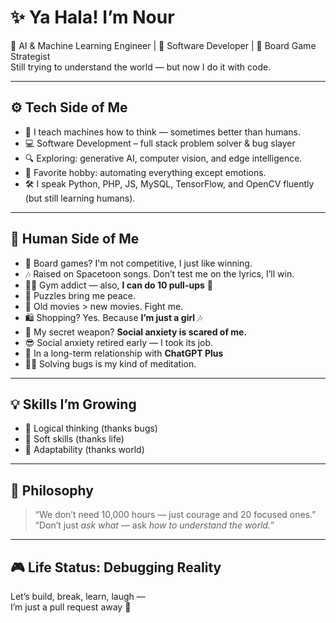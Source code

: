 # ✨ Ya Hala! I’m Nour

🧠 AI & Machine Learning Engineer | 🧩 Software Developer | 🎲 Board Game Strategist  
Still trying to understand the world — but now I do it with code.

---

## ⚙️ Tech Side of Me

- 🧠 I teach machines how to think — sometimes better than humans.
- 💻 Software Development – full stack problem solver & bug slayer
- 🔍 Exploring: generative AI, computer vision, and edge intelligence.
- 🤖 Favorite hobby: automating everything except emotions.
- 🛠️ I speak Python, PHP, JS, MySQL, TensorFlow, and OpenCV fluently (but still learning humans).

---

## 🌈 Human Side of Me

- 🎲 Board games? I'm not competitive, I just like winning.
- 🎶 Raised on Spacetoon songs. Don’t test me on the lyrics, I’ll win.
- 🧗‍♀️ Gym addict — also, **I can do 10 pull-ups** 💪
- 🧩 Puzzles bring me peace.
- 🎥 Old movies > new movies. Fight me.
- 🛍️ Shopping? Yes. Because **I’m just a girl** 🎶
- 🧠 My secret weapon? **Social anxiety is scared of me.**
- 😎 Social anxiety retired early — I took its job.
- 💬 In a long-term relationship with **ChatGPT Plus**
- 🧘‍♀️ Solving bugs is my kind of meditation.

---

## 💡 Skills I’m Growing

- 🧠 Logical thinking (thanks bugs)
- 💬 Soft skills (thanks life)
- 🔁 Adaptability (thanks world)

---

## 🧠 Philosophy

> “We don’t need 10,000 hours — just courage and 20 focused ones.”  
> “Don’t just *ask what* — ask *how to understand the world.*”

---

## 🎮 Life Status: Debugging Reality

Let’s build, break, learn, laugh —  
I’m just a pull request away 👾

